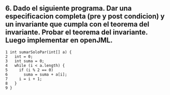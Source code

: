 ## 6. Dado el siguiente programa. Dar una especificacion completa (pre y post condicion) y un invariante que cumpla con el teorema del invariante. Probar el teorema del invariante. Luego implementar en openJML.

```
1 int sumarSoloPar(int[] a) {
2   int = 0;
3   int suma = 0;
4   while (i < a.length) {
5     if (i % 2 == 0)
6       suma = suma + a[i];
7     i = i + 1;
8   }
9 }
```

